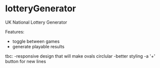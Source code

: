 # lotteryGenerator
UK National Lottery Generator


Features:
- toggle between games
- generate playable results

tbc:
-responsive design that will make ovals circlular
-better styling
-a '+' button for new lines
